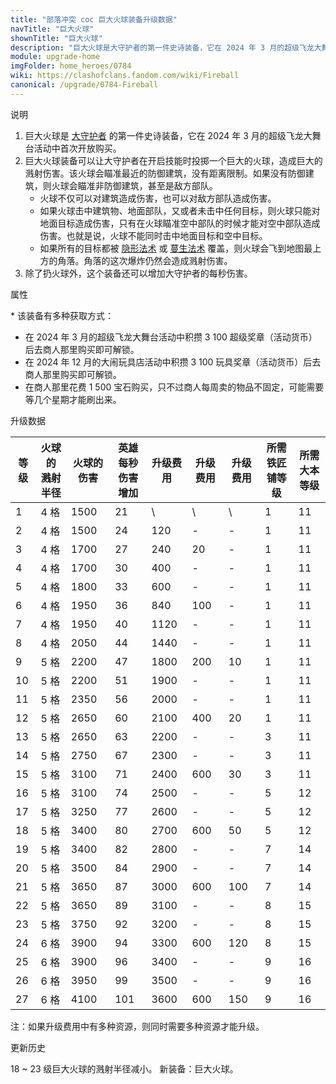 ```yaml
---
title: "部落冲突 coc 巨大火球装备升级数据"
navTitle: "巨大火球"
shownTitle: "巨大火球"
description: "巨大火球是大守护者的第一件史诗装备，它在 2024 年 3 月的超级飞龙大舞台活动中首次开放购买。巨大火球装备可以让大守护者在开启技能时投掷一个巨大的火球，造成巨大的溅射伤害。该火球会瞄准最近的防御建筑，没有距离限制。"
module: upgrade-home
imgFolder: home_heroes/0784
wiki: https://clashofclans.fandom.com/wiki/Fireball
canonical: /upgrade/0784-Fireball
---
```


<UnitInfo :folder="$frontmatter.imgFolder" imgSrc="Fireball_info.png" :imgAlt="$frontmatter.navTitle" description="向距离最近的防御建筑扔出一个巨大的爆炸火球。" />

<SmallTitle>说明</SmallTitle>

1. 巨大火球是 [大守护者](/upgrade/0202-Grand-Warden) 的第一件史诗装备，它在 2024 年 3 月的超级飞龙大舞台活动中首次开放购买。
2. 巨大火球装备可以让大守护者在开启技能时投掷一个巨大的火球，造成巨大的溅射伤害。该火球会瞄准最近的防御建筑，没有距离限制。如果没有防御建筑，则火球会瞄准非防御建筑，甚至是敌方部队。
   - 火球不仅可以对建筑造成伤害，也可以对敌方部队造成伤害。
   - 如果火球击中建筑物、地面部队，又或者未击中任何目标，则火球只能对地面目标造成伤害，只有在火球瞄准空中部队的时候才能对空中部队造成伤害。也就是说，火球不能同时击中地面目标和空中目标。
   - 如果所有的目标都被 [隐形法术](/upgrade/0106-Invisibility-Spell) 或 [蔓生法术](/upgrade/0185-Overgrowth-Spell) 覆盖，则火球会飞到地图最上方的角落。角落的这次爆炸仍然会造成溅射伤害。
3. 除了扔火球外，这个装备还可以增加大守护者的每秒伤害。

<SmallTitle>属性</SmallTitle>

<UnitProperties>
    <UnitProperty pKey="技能类型" pValue="主动技能" />
    <UnitProperty pKey="装备稀有度" pValue="史诗" />
    <UnitProperty pKey="解锁条件" pValue="见说明<sup>*</sup>" />
</UnitProperties>

\* 该装备有多种获取方式：

- 在 2024 年 3 月的超级飞龙大舞台活动中积攒 3 100 超级奖章（活动货币）后去商人那里购买即可解锁。
- 在 2024 年 12 月的大闹玩具店活动中积攒 3 100 玩具奖章（活动货币）后去商人那里购买即可解锁。
- 在商人那里花费 1 500 宝石购买，只不过商人每周卖的物品不固定，可能需要等几个星期才能刷出来。

<SmallTitle>升级数据</SmallTitle>

<script setup>
const tableExtraInfo = [
    {
        "column": 4,
        "type": "cost",
        "icon": "Shiny_Ore",
        "noGoldPass": true
    },
    {
        "column": 5,
        "type": "cost",
        "icon": "Glowy_Ore",
        "noGoldPass": true
    },
    {
        "column": 6,
        "type": "cost",
        "icon": "Starry_Ore",
        "noGoldPass": true
    }
];
</script>

<UnitTable :tableExtraInfo="tableExtraInfo">

| 等级 |火球的<br>溅射半径|火球的伤害|英雄每秒<br>伤害增加|升级费用|升级费用|升级费用|所需<br>铁匠铺等级|所需<br>大本等级|
| ---- |      ---       |    ---   |        ---       |   ---  |  ---  |  ---  |       ---       |      ---      |
|   1  |      4 格      |   1500   |         21       |    \   |   \   |   \   |        1        |      11       |
|   2  |      4 格      |   1500   |         24       |   120  |   -   |   -   |        1        |      11       |
|   3  |      4 格      |   1700   |         27       |   240  |   20  |   -   |        1        |      11       |
|   4  |      4 格      |   1700   |         30       |   400  |   -   |   -   |        1        |      11       |
|   5  |      4 格      |   1800   |         33       |   600  |   -   |   -   |        1        |      11       |
|   6  |      4 格      |   1950   |         36       |   840  |  100  |   -   |        1        |      11       |
|   7  |      4 格      |   1950   |         40       |  1120  |   -   |   -   |        1        |      11       |
|   8  |      4 格      |   2050   |         44       |  1440  |   -   |   -   |        1        |      11       |
|   9  |      5 格      |   2200   |         47       |  1800  |  200  |   10  |        1        |      11       |
|  10  |      5 格      |   2200   |         51       |  1900  |   -   |   -   |        1        |      11       |
|  11  |      5 格      |   2350   |         56       |  2000  |   -   |   -   |        1        |      11       |
|  12  |      5 格      |   2650   |         60       |  2100  |  400  |   20  |        1        |      11       |
|  13  |      5 格      |   2650   |         63       |  2200  |   -   |   -   |        3        |      11       |
|  14  |      5 格      |   2750   |         67       |  2300  |   -   |   -   |        3        |      11       |
|  15  |      5 格      |   3100   |         71       |  2400  |  600  |   30  |        3        |      11       |
|  16  |      5 格      |   3100   |         74       |  2500  |   -   |   -   |        5        |      12       |
|  17  |      5 格      |   3250   |         77       |  2600  |   -   |   -   |        5        |      12       |
|  18  |      5 格      |   3400   |         80       |  2700  |  600  |   50  |        5        |      12       |
|  19  |      5 格      |   3400   |         82       |  2800  |   -   |   -   |        7        |      14       |
|  20  |      5 格      |   3500   |         84       |  2900  |   -   |   -   |        7        |      14       |
|  21  |      5 格      |   3650   |         87       |  3000  |  600  |  100  |        7        |      14       |
|  22  |      5 格      |   3650   |         89       |  3100  |   -   |   -   |        8        |      15       |
|  23  |      5 格      |   3750   |         92       |  3200  |   -   |   -   |        8        |      15       |
|  24  |      6 格      |   3900   |         94       |  3300  |  600  |  120  |        8        |      15       |
|  25  |      6 格      |   3900   |         96       |  3400  |   -   |   -   |        9        |      16       |
|  26  |      6 格      |   3950   |         99       |  3500  |   -   |   -   |        9        |      16       |
|  27  |      6 格      |   4100   |        101       |  3600  |  600  |  150  |        9        |      16       |
</UnitTable>

注：如果升级费用中有多种资源，则同时需要多种资源才能升级。

<SmallTitle>更新历史</SmallTitle>

<Timeline>
    <TimelineItem date="2025/02/10">
        <TimelineRow>18 ~ 23 级巨大火球的溅射半径减小。</TimelineRow>
    </TimelineItem>
    <TimelineItem date="2023/03/11">
        <TimelineRow>新装备：巨大火球。</TimelineRow>
    </TimelineItem>
    <TimelineItem :historyBottom="true" />
</Timeline>
